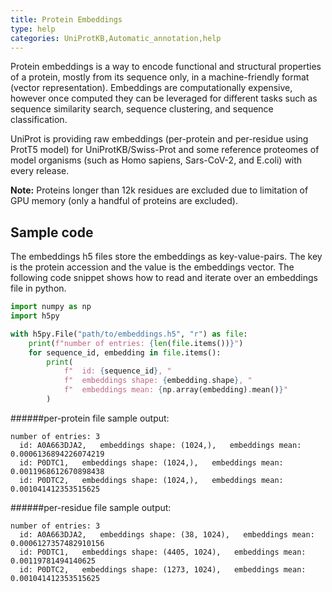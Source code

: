 ```yaml
---
title: Protein Embeddings
type: help
categories: UniProtKB,Automatic_annotation,help
---
```


Protein embeddings is a way to encode functional and structural properties of a protein, mostly from its 
sequence only, in a machine-friendly format (vector representation). Embeddings are computationally expensive, 
however once computed they can be leveraged for different tasks such as sequence similarity search, sequence 
clustering, and sequence classification.

UniProt is providing raw embeddings (per-protein and per-residue using ProtT5 model) for UniProtKB/Swiss-Prot and some 
reference proteomes of model organisms (such as Homo sapiens, Sars-CoV-2, and E.coli) with every release.

**Note:** Proteins longer than 12k residues are excluded due to limitation of GPU memory (only a handful of proteins 
are excluded). 

## Sample code
The embeddings h5 files store the embeddings as key-value-pairs. The key is the protein accession and the value is 
the embeddings vector. The following code snippet shows how to read and iterate over an embeddings file in python.

```python
import numpy as np
import h5py

with h5py.File("path/to/embeddings.h5", "r") as file:
    print(f"number of entries: {len(file.items())}")
    for sequence_id, embedding in file.items():
        print(
            f"  id: {sequence_id}, "
            f"  embeddings shape: {embedding.shape}, "
            f"  embeddings mean: {np.array(embedding).mean()}"
        )
```

######per-protein file sample output:

```
number of entries: 3
  id: A0A663DJA2,   embeddings shape: (1024,),   embeddings mean: 0.0006136894226074219
  id: P0DTC1,   embeddings shape: (1024,),   embeddings mean: 0.0011968612670898438
  id: P0DTC2,   embeddings shape: (1024,),   embeddings mean: 0.001041412353515625
```

######per-residue file sample output:

```
number of entries: 3
  id: A0A663DJA2,   embeddings shape: (38, 1024),   embeddings mean: 0.0006127357482910156
  id: P0DTC1,   embeddings shape: (4405, 1024),   embeddings mean: 0.00119781494140625
  id: P0DTC2,   embeddings shape: (1273, 1024),   embeddings mean: 0.001041412353515625
```